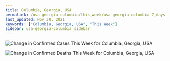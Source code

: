 ```yaml
---
title: Columbia, Georgia, USA
permalink: /usa-georgia-columbia/this_week/usa-georgia-columbia-7_days.html
last_updated: Nov 30, 2021
keywords: ["Columbia, Georgia, USA", "This Week"]
sidebar: usa-georgia-columbia_sidebar
---
```


![Change in Confirmed Cases This Week for Columbia, Georgia, USA](/covid_tracker/images/graphs/usa-georgia-columbia-delta_confirmed-7_days_graph.png)

![Change in Confirmed Deaths This Week for Columbia, Georgia, USA](/covid_tracker/images/graphs/usa-georgia-columbia-delta_deaths-7_days_graph.png)
